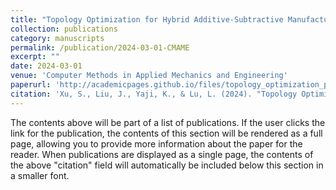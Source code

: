```yaml
---
title: "Topology Optimization for Hybrid Additive-Subtractive Manufacturing Incorporating Dynamic Process Planning"
collection: publications
category: manuscripts
permalink: /publication/2024-03-01-CMAME
excerpt: ""
date: 2024-03-01
venue: 'Computer Methods in Applied Mechanics and Engineering'
paperurl: 'http://academicpages.github.io/files/topology_optimization_paper.pdf'  # 请替换为实际链接
citation: 'Xu, S., Liu, J., Yaji, K., & Lu, L. (2024). "Topology Optimization for Hybrid Additive-Subtractive Manufacturing Incorporating Dynamic Process Planning." <i>Computer Methods in Applied Mechanics and Engineering</i>. 431, 117270.'
---
```


The contents above will be part of a list of publications. If the user clicks the link for the publication, the contents of this section will be rendered as a full page, allowing you to provide more information about the paper for the reader. When publications are displayed as a single page, the contents of the above "citation" field will automatically be included below this section in a smaller font.
